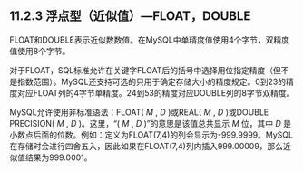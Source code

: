 ## 11.2.3 浮点型（近似值）—FLOAT，DOUBLE

FLOAT和DOUBLE表示近似数数值。在MySQL中单精度值使用4个字节，双精度值使用8个字节。

对于FLOAT，SQL标准允许在关键字FLOAT后的括号中选择用位指定精度（但不是指数范围）。MySQL还支持可选的只用于确定存储大小的精度规定。0到23的精度对应FLOAT列的4字节单精度。24到53的精度对应DOUBLE列的8字节双精度。

MySQL允许使用非标准语法：FLOAT( *M* , *D* )或REAL( *M* , *D* )或DOUBLE PRECISION( *M* , *D* )。这里，“( *M* , *D* )”的意思是该值总共显示 *M* 位，其中 *D* 是小数点后面的位数。例如：定义为FLOAT(7,4)的列会显示为-999.9999。MySQL在存储时会进行四舍五入，因此如果在FLOAT(7,4)列内插入999.00009，那么近似值结果为999.0001。